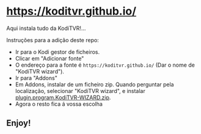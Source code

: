 # https://koditvr.github.io/
Aqui instala tudo da KodiTVR!...

Instruções para a adição deste repo:


<p align="left">
  <ul>
    <li>Ir para o Kodi gestor de ficheiros.</li>
    <li>Clicar em "Adicionar fonte"</li>
    <li>O endereço para a fonte é <code>https://koditvr.github.io/</code> (Dar o nome de "KodiTVR wizard").</li>
    <li>Ir para "Addons"</li>
    <li>Em Addons, instalar de um ficheiro zip. Quando perguntar pela localização, selecionar "KodiTVR wizard", e instalar <a href="plugin.program.KodiTVR-WIZARD.zip">plugin.program.KodiTVR-WIZARD.zip</a>.</li>  
    <li>Agora o resto fica á vossa escolha</li>
  </ul>
</p>

## Enjoy!
